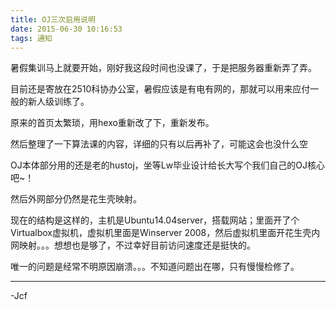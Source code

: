```yaml
---
title: OJ三次启用说明
date: 2015-06-30 10:16:53
tags: 通知
---
```


暑假集训马上就要开始，刚好我这段时间也没课了，于是把服务器重新弄了弄。

目前还是寄放在2510科协办公室，暑假应该是有电有网的，那就可以用来应付一般的新人级训练了。

原来的首页太繁琐，用hexo重新改了下，重新发布。

然后整理了一下算法课的内容，详细的只有以后再补了，可能这会也没什么空

OJ本体部分用的还是老的hustoj，坐等Lw毕业设计给长大写个我们自己的OJ核心吧~！

然后外网部分仍然是花生壳映射。

现在的结构是这样的，主机是Ubuntu14.04server，搭载网站；里面开了个Virtualbox虚拟机，虚拟机里面是Winserver 2008，然后虚拟机里面开花生壳内网映射。。。想想也是够了，不过幸好目前访问速度还是挺快的。

唯一的问题是经常不明原因崩溃。。。不知道问题出在哪，只有慢慢检修了。

---
-Jcf
